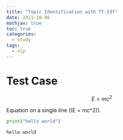 ```yaml
---
title: "Topic Identification with Tf-Idf"
date: 2021-10-06
mathjax: true
toc: true
categories:
  - study
tags:
  - nlp
---
```


<div class="cell markdown" id="uEXwOAALyAaS">

# Test Case

</div>

<div class="cell markdown" id="FbmSRNpJyCpr">

$$ E = mc^2 \tag{1}$$

</div>

<div class="cell markdown" id="2qHwwH40yInQ">

Equation on a single line (\(E = mc^2\)).

</div>

<div class="cell code" data-execution_count="1" data-colab="{&quot;base_uri&quot;:&quot;https://localhost:8080/&quot;}" id="GanAjRd0w1xS" data-outputId="9751bee5-1bf3-42fc-a983-533e39feab78">

``` python
print("hello world")
```

<div class="output stream stdout">

    hello world

</div>

</div>
